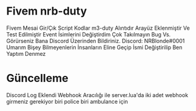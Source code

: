 # Fivem nrb-duty
Fivem Mesai Gir/Çık Script
Kodlar m3-duty Alıntıdır Arayüz Eklenmiştir Ve Test Edilmiştir Event İsimlerini Değiştirdim Çok Takılmayın Bug Vs. Görürseniz Bana Discord Üzerinden Bildiriniz.
Discord: NRBlonde#0001
Umarım Bişey Bilmeyenlerin İnsanların Eline Geçip İsmi Değiştirilip Ben Yaptım Denmez

# Güncelleme
Discord Log Eklendi Webhook Aracılığı ile server.lua'da iki adet webhook girmeniz gerekiyor biri police biri ambulance için
